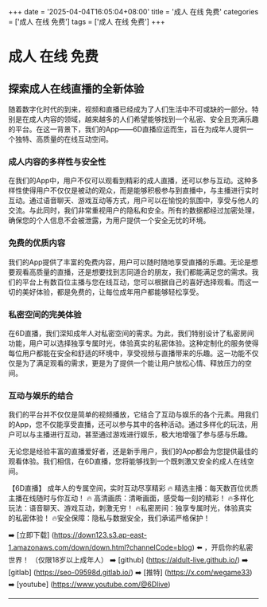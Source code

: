 +++
date = '2025-04-04T16:05:04+08:00'
title = '成人 在线 免费'
categories = ['成人 在线 免费']
tags = ['成人 在线 免费']
+++

# 成人 在线 免费

## 探索成人在线直播的全新体验

随着数字化时代的到来，视频和直播已经成为了人们生活中不可或缺的一部分。特别是在成人内容的领域，越来越多的人们希望能够找到一个私密、安全且充满乐趣的平台。在这一背景下，我们的App——6D直播应运而生，旨在为成年人提供一个独特、高质量的在线互动空间。

### 成人内容的多样性与安全性

在我们的App中，用户不仅可以观看到精彩的成人直播，还可以参与互动。这种多样性使得用户不仅仅是被动的观众，而是能够积极参与到直播中，与主播进行实时互动。通过语音聊天、游戏互动等方式，用户可以在愉悦的氛围中，享受与他人的交流。与此同时，我们非常重视用户的隐私和安全。所有的数据都经过加密处理，确保您的个人信息不会被泄露，为用户提供一个安全无忧的环境。

### 免费的优质内容

我们的App提供了丰富的免费内容，用户可以随时随地享受直播的乐趣。无论是想要观看高质量的直播，还是想要找到志同道合的朋友，我们都能满足您的需求。我们的平台上有数百位主播与您在线互动，您可以根据自己的喜好选择观看。而这一切的美好体验，都是免费的，让每位成年用户都能够轻松享受。

### 私密空间的完美体验

在6D直播，我们深知成年人对私密空间的需求。为此，我们特别设计了私密房间功能，用户可以选择独享专属时光，体验真实的私密体验。这种定制化的服务使得每位用户都能在安全和舒适的环境中，享受视频与直播带来的乐趣。这一功能不仅仅是为了满足观看的需求，更是为了提供一个能让用户放松心情、释放压力的空间。

### 互动与娱乐的结合

我们的平台并不仅仅是简单的视频播放，它结合了互动与娱乐的各个元素。用我们的App，您不仅能享受直播，还可以参与其中的各种活动。通过多样化的玩法，用户可以与主播进行互动，甚至通过游戏进行娱乐，极大地增强了参与感与乐趣。

无论您是经验丰富的直播爱好者，还是新手用户，我们的App都会为您提供最佳的观看体验。我们相信，在6D直播，您将能够找到一个既刺激又安全的成人在线空间。

【6D直播】
成年人的专属空间，实时互动尽享精彩
🔥 精选主播：每天数百位优质主播在线随时与你互动！
🔥 高清画质：清晰画面，感受每一刻的精彩！
🔥多样化玩法：语音聊天、游戏互动，刺激无穷！
🔥私密房间：独享专属时光，体验真实的私密体验！
🔥安全保障：隐私与数据安全，我们承诺严格保护！

➡️ [立即下载] (https://down123.s3.ap-east-1.amazonaws.com/down/down.html?channelCode=blog) ⬅️ ，开启你的私密世界！ 
（仅限18岁以上成年人） 
➡️ [github] (https://aldult-live.github.io/) 
➡️ [gitlab] (https://seo-09598d.gitlab.io/) 
➡️ [推特] (https://x.com/wegame33) 
➡️ [youtube] (https://www.youtube.com/@6Dlive) 

---
